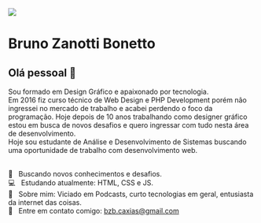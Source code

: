 <img width="auto" src="https://github.com/tgmarinho/tgmarinho/blob/master/banner.png">


# Bruno Zanotti Bonetto

## Olá pessoal 👋
Sou formado em Design Gráfico e apaixonado por tecnologia. 
 <br/> Em 2016 fiz curso técnico de Web Design e PHP Development porém não ingressei no mercado de trabalho e acabei perdendo o foco da programação. Hoje depois de 10 anos trabalhando como designer gráfico estou em busca de novos desafios e quero ingressar com tudo nesta área de desenvolvimento.
 <br/> Hoje sou estudante de Análise e Desenvolvimento de Sistemas buscando uma oportunidade de trabalho com desenvolvimento web.

 <br/> :rocket: &nbsp; Buscando novos conhecimentos e desafios.
 <br/> :computer: &nbsp; Estudando atualmente: HTML, CSS e JS.
 <br/> 💬  &nbsp; Sobre mim: Viciado em Podcasts, curto tecnologias em geral, entusiasta da internet das coisas.
 <br/> :email: &nbsp; Entre em contato comigo: bzb.caxias@gmail.com
